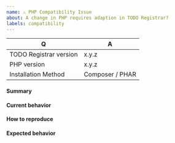 ```yaml
---
name: ⚠️ PHP Compatibility Issue
about: A change in PHP requires adaption in TODO Registrar?
labels: compatibility
---
```


<!--
- Please do not report an issue if you are not using TODO Registrar directly, but rather a third-party wrapper around it.
- Please do not report an issue if you are using a third-party extension such as alternative output printers.
- Please fill in this template according to your issue.
- Please keep the table shown below at the top of your issue.
- Please include the output of "composer info | sort" if you installed TODO Registrar using Composer.
- Please post code as text (using proper markup). Do not post screenshots of code.
- Please remove this comment before submitting your issue.
-->

| Q                      | A               |
|------------------------|-----------------|
| TODO Registrar version | x.y.z           |
| PHP version            | x.y.z           |
| Installation Method    | Composer / PHAR |

#### Summary

<!-- Provide a summary describing the problem you are experiencing. -->

#### Current behavior

<!-- What is the current behavior? -->

#### How to reproduce

<!-- Provide steps to reproduce the issue. -->

#### Expected behavior

<!-- What was the expected (correct) behavior? -->

